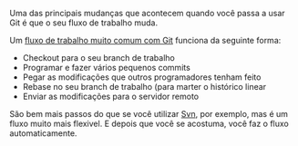 Uma das principais mudanças que acontecem quando você passa a usar Git
é que o seu fluxo de trabalho muda.

Um [fluxo de trabalho muito comum com Git][1] funciona da seguinte forma:

* Checkout para o seu branch de trabalho
* Programar e fazer vários pequenos commits
* Pegar as modificações que outros programadores tenham feito
* Rebase no seu branch de trabalho (para marter o histórico linear
* Enviar as modificações para o servidor remoto

São bem mais passos do que se você utilizar [Svn][2], por exemplo,
mas é um fluxo muito mais flexivel. E depois que você se acostuma,
você faz o fluxo automaticamente.

[1]: http://www.vidageek.net/2009/07/06/git-workflow/
[2]: http://subversion.tigris.org/